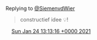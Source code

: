 Replying to [@SiemenvdWier](https://twitter.com/SiemenvdWier/status/1353313983063879682)

> constructief idee 💡\!

<img src="../../media/tweet.ico" width="12" /> [Sun Jan 24 13:13:16 +0000 2021](https://twitter.com/DromerDenker/status/1353330026528317440)